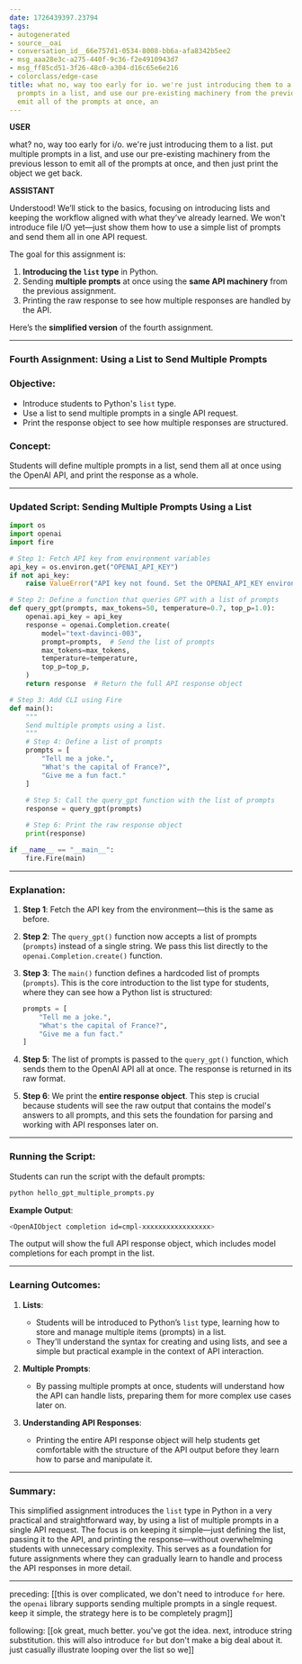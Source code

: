 ```yaml
---
date: 1726439397.23794
tags:
- autogenerated
- source__oai
- conversation_id__66e757d1-0534-8008-bb6a-afa8342b5ee2
- msg_aaa28e3c-a275-440f-9c36-f2e4910943d7
- msg_ff85cd51-3f26-48c0-a304-d16c65e6e216
- colorclass/edge-case
title: what no, way too early for io. we're just introducing them to a list. put multiple
  prompts in a list, and use our pre-existing machinery from the previous lesson to
  emit all of the prompts at once, an
---
```


**USER**

what? no, way too early for i/o. we're just introducing them to a list. put multiple prompts in a list, and use our pre-existing machinery from the previous lesson to emit all of the prompts at once, and then just print the object we get back.


**ASSISTANT**

Understood! We’ll stick to the basics, focusing on introducing lists and keeping the workflow aligned with what they’ve already learned. We won't introduce file I/O yet—just show them how to use a simple list of prompts and send them all in one API request.

The goal for this assignment is:
1. **Introducing the `list` type** in Python.
2. Sending **multiple prompts** at once using the **same API machinery** from the previous assignment.
3. Printing the raw response to see how multiple responses are handled by the API.

Here’s the **simplified version** of the fourth assignment.

---

### **Fourth Assignment: Using a List to Send Multiple Prompts**

### **Objective**:
- Introduce students to Python's `list` type.
- Use a list to send multiple prompts in a single API request.
- Print the response object to see how multiple responses are structured.

### **Concept**: 
Students will define multiple prompts in a list, send them all at once using the OpenAI API, and print the response as a whole.

---

### **Updated Script: Sending Multiple Prompts Using a List**

```python
import os
import openai
import fire

# Step 1: Fetch API key from environment variables
api_key = os.environ.get("OPENAI_API_KEY")
if not api_key:
    raise ValueError("API key not found. Set the OPENAI_API_KEY environment variable.")

# Step 2: Define a function that queries GPT with a list of prompts
def query_gpt(prompts, max_tokens=50, temperature=0.7, top_p=1.0):
    openai.api_key = api_key
    response = openai.Completion.create(
        model="text-davinci-003",
        prompt=prompts,  # Send the list of prompts
        max_tokens=max_tokens,
        temperature=temperature,
        top_p=top_p,
    )
    return response  # Return the full API response object

# Step 3: Add CLI using Fire
def main():
    """
    Send multiple prompts using a list.
    """
    # Step 4: Define a list of prompts
    prompts = [
        "Tell me a joke.",
        "What's the capital of France?",
        "Give me a fun fact."
    ]
    
    # Step 5: Call the query_gpt function with the list of prompts
    response = query_gpt(prompts)

    # Step 6: Print the raw response object
    print(response)

if __name__ == "__main__":
    fire.Fire(main)
```

---

### **Explanation**:

1. **Step 1**: Fetch the API key from the environment—this is the same as before.
   
2. **Step 2**: The `query_gpt()` function now accepts a list of prompts (`prompts`) instead of a single string. We pass this list directly to the `openai.Completion.create()` function.

3. **Step 3**: The `main()` function defines a hardcoded list of prompts (`prompts`). This is the core introduction to the list type for students, where they can see how a Python list is structured:
   ```python
   prompts = [
       "Tell me a joke.",
       "What's the capital of France?",
       "Give me a fun fact."
   ]
   ```

4. **Step 5**: The list of prompts is passed to the `query_gpt()` function, which sends them to the OpenAI API all at once. The response is returned in its raw format.

5. **Step 6**: We print the **entire response object**. This step is crucial because students will see the raw output that contains the model's answers to all prompts, and this sets the foundation for parsing and working with API responses later on.

---

### **Running the Script**:

Students can run the script with the default prompts:
```bash
python hello_gpt_multiple_prompts.py
```

**Example Output**:
```bash
<OpenAIObject completion id=cmpl-xxxxxxxxxxxxxxxxx>
```

The output will show the full API response object, which includes model completions for each prompt in the list.

---

### **Learning Outcomes**:

1. **Lists**:
   - Students will be introduced to Python’s `list` type, learning how to store and manage multiple items (prompts) in a list.
   - They'll understand the syntax for creating and using lists, and see a simple but practical example in the context of API interaction.
   
2. **Multiple Prompts**:
   - By passing multiple prompts at once, students will understand how the API can handle lists, preparing them for more complex use cases later on.
   
3. **Understanding API Responses**:
   - Printing the entire API response object will help students get comfortable with the structure of the API output before they learn how to parse and manipulate it.

---

### **Summary**:

This simplified assignment introduces the `list` type in Python in a very practical and straightforward way, by using a list of multiple prompts in a single API request. The focus is on keeping it simple—just defining the list, passing it to the API, and printing the response—without overwhelming students with unnecessary complexity. This serves as a foundation for future assignments where they can gradually learn to handle and process the API responses in more detail.


---

preceding: [[this is over complicated, we don't need to introduce `for` here. the `openai` library supports sending multiple prompts in a single request. keep it simple, the strategy here is to be completely pragm]]  


following: [[ok great, much better. you've got the idea. next, introduce string substitution. this will also introduce `for` but don't make a big deal about it. just casually illustrate looping over the list so we]]